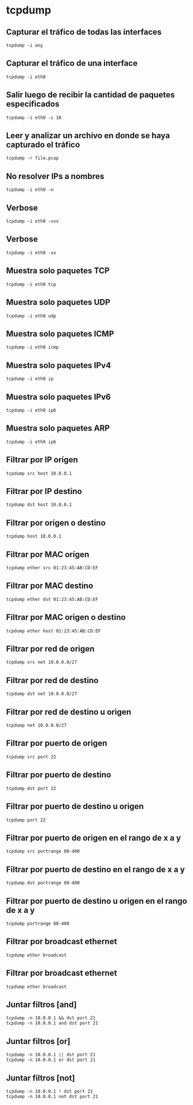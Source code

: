 # tcpdump

## Capturar el tráfico de todas las interfaces

	tcpdump -i any

## Capturar el tráfico de una interface

	tcpdump -i eth0

## Salir luego de recibir la cantidad de paquetes especificados

	tcpdump -i eth0 -c 10

## Leer y analizar un archivo en donde se haya capturado el tráfico

	tcpdump -r file.pcap	

## No resolver IPs a nombres

	tcpdump -i eth0 -n

## Verbose

	tcpdump -i eth0 -vvv

## Verbose

	tcpdump -i eth0 -xx

## Muestra solo paquetes TCP

	tcpdump -i eth0 tcp

## Muestra solo paquetes UDP

	tcpdump -i eth0 udp

## Muestra solo paquetes ICMP

	tcpdump -i eth0 icmp

## Muestra solo paquetes IPv4

	tcpdump -i eth0 ip

## Muestra solo paquetes IPv6

	tcpdump -i eth0 ip6

## Muestra solo paquetes ARP

	tcpdump -i eth0 ip6

## Filtrar por IP orígen

	tcpdump src host 10.0.0.1

## Filtrar por IP destino

	tcpdump dst host 10.0.0.1

## Filtrar por orígen o destino

	tcpdump host 10.0.0.1

## Filtrar por MAC orígen

	tcpdump ether src 01:23:45:AB:CD:EF

## Filtrar por MAC destino

	tcpdump ether dst 01:23:45:AB:CD:EF

## Filtrar por MAC origen o destino

	tcpdump ether host 01:23:45:AB:CD:EF

## Filtrar por red de origen

	tcpdump src net 10.0.0.0/27

## Filtrar por red de destino

	tcpdump dst net 10.0.0.0/27

## Filtrar por red de destino u origen

	tcpdump net 10.0.0.0/27

## Filtrar por puerto de origen

	tcpdump src port 22

## Filtrar por puerto de destino

	tcpdump dst port 22

## Filtrar por puerto de destino u origen

	tcpdump port 22

## Filtrar por puerto de origen en el rango de x a y

	tcpdump src portrange 80-400

## Filtrar por puerto de destino en el rango de x a y

	tcpdump dst portrange 80-400

## Filtrar por puerto de destino u origen en el rango de x a y

	tcpdump portrange 80-400

## Filtrar por broadcast ethernet

	tcpdump ether broadcast

## Filtrar por broadcast ethernet

	tcpdump ether broadcast

## Juntar filtros [and]
	
	tcpdump -n 10.0.0.1 && dst port 21
	tcpdump -n 10.0.0.1 and dst port 21

## Juntar filtros [or]
	
	tcpdump -n 10.0.0.1 || dst port 21
	tcpdump -n 10.0.0.1 or dst port 21

## Juntar filtros [not]

	tcpdump -n 10.0.0.1 ! dst port 21
	tcpdump -n 10.0.0.1 not dst port 21
